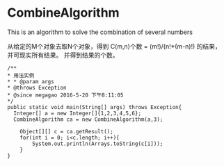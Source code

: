 # CombineAlgorithm
This is an algorithm to solve the combination of several numbers

从给定的M个对象去取N个对象，得到 C(m,n)个数 = (m!)/(n!*(m-n)!) 的结果，并可现实所有结果。
并得到结果的个数。


    /**
    * 用法实例
    * * @param args
    * @throws Exception
    * @since megagao 2016-5-20 下午8:11:05
    */
    public static void main(String[] args) throws Exception{
      Integer[] a = new Integer[]{1,2,3,4,5,6};
      CombineAlgorithm ca = new CombineAlgorithm(a,3);
  		
  		Object[][] c = ca.getResult();
  		for(int i = 0; i<c.length; i++){
  			System.out.println(Arrays.toString(c[i]));
  		}
  	}
